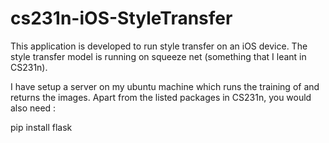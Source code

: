 # cs231n-iOS-StyleTransfer

This application is developed to run style transfer on an iOS device.
The style transfer model is running on squeeze net (something that I leant in CS231n).

I have setup a server on my ubuntu machine which runs the training of and returns the images. 
Apart from the listed packages in CS231n, you would also need :

pip install flask
